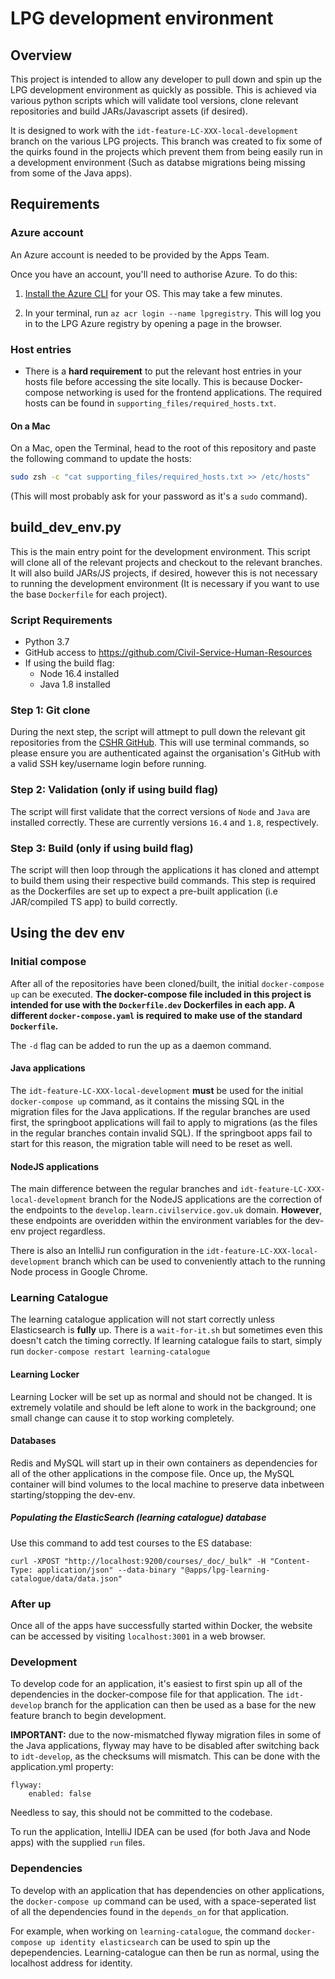 # LPG development environment

## Overview

This project is intended to allow any developer to pull down and spin up the LPG development environment as quickly as possible. This is achieved via various python scripts which will validate tool versions, clone relevant repositories and build JARs/Javascript assets (if desired).

It is designed to work with the `idt-feature-LC-XXX-local-development` branch on the various LPG projects. This branch was created to fix some of the quirks found in the projects which prevent them from being easily run in a development environment (Such as databse migrations being missing from some of the Java apps).

## Requirements

### Azure account

An Azure account is needed to be provided by the Apps Team.

Once you have an account, you'll need to authorise Azure. To do this:

1. [Install the Azure CLI](https://docs.microsoft.com/en-us/cli/azure/install-azure-cli) for your OS. This may take a few minutes.

2. In your terminal, run `az acr login --name lpgregistry`. This will log you in to the LPG Azure registry by opening a page in the browser.

### Host entries

- There is a **hard requirement** to put the relevant host entries in your hosts file before accessing the site locally. This is because Docker-compose networking is used for the frontend applications. The required hosts can be found in `supporting_files/required_hosts.txt`.

#### On a Mac

On a Mac, open the Terminal, head to the root of this repository and paste the following command to update the hosts:

```sh
sudo zsh -c "cat supporting_files/required_hosts.txt >> /etc/hosts"
```
(This will most probably ask for your password as it's a `sudo` command).

## build_dev_env.py

This is the main entry point for the development environment. This script will clone all of the relevant projects and checkout to the relevant branches. It will also build JARs/JS projects, if desired, however this is not necessary to running the development environment (It is necessary if you want to use the base `Dockerfile` for each project).

### Script Requirements

- Python 3.7
- GitHub access to https://github.com/Civil-Service-Human-Resources
- If using the build flag:
    - Node 16.4 installed
    - Java 1.8 installed

### Step 1: Git clone

During the next step, the script will attmept to pull down the relevant git repositories from the [CSHR GitHub](https://github.com/Civil-Service-Human-Resources). This will use terminal commands, so please ensure you are authenticated against the organisation's GitHub with a valid SSH key/username login before running.

### Step 2: Validation (only if using build flag)

The script will first validate that the correct versions of `Node` and `Java` are installed correctly. These are currently versions `16.4` and `1.8`, respectively.

### Step 3: Build (only if using build flag)

The script will then loop through the applications it has cloned and attempt to build them using their respective build commands. This step is required as the Dockerfiles are set up to expect a pre-built application (i.e JAR/compiled TS app) to build correctly.

## Using the dev env

### Initial compose

After all of the repositories have been cloned/built, the initial `docker-compose up` can be executed. **The docker-compose file included in this project is intended for use with the `Dockerfile.dev` Dockerfiles in each app. A different `docker-compose.yaml` is required to make use of the standard `Dockerfile`.**

The `-d` flag can be added to run the up as a daemon command.

#### Java applications

The `idt-feature-LC-XXX-local-development` **must** be used for the initial `docker-compose up` command, as it contains the missing SQL in the migration files for the Java applications. If the regular branches are used first, the springboot applications will fail to apply to migrations (as the files in the regular branches contain invalid SQL). If the springboot apps fail to start for this reason, the migration table will need to be reset as well.

#### NodeJS applications

The main difference between the regular branches and `idt-feature-LC-XXX-local-development` branch for the NodeJS applications are the correction of the endpoints to the `develop.learn.civilservice.gov.uk` domain. **However**, these endpoints are overidden within the environment variables for the dev-env project regardless.

There is also an IntelliJ run configuration in the `idt-feature-LC-XXX-local-development` branch which can be used to conveniently attach to the running Node process in Google Chrome.

### Learning Catalogue

The learning catalogue application will not start correctly unless Elasticsearch is **fully** up. There is a `wait-for-it.sh` but sometimes even this doesn't catch the timing correctly. If learning catalogue fails to start, simply run `docker-compose restart learning-catalogue`

#### Learning Locker

Learning Locker will be set up as normal and should not be changed. It is extremely volatile and should be left alone to work in the background; one small change can cause it to stop working completely.

#### Databases

Redis and MySQL will start up in their own containers as dependencies for all of the other applications in the compose file. Once up, the MySQL container will bind volumes to the local machine to preserve data inbetween starting/stopping the dev-env.

##### Populating the ElasticSearch (learning catalogue) database

Use this command to add test courses to the ES database:

```
curl -XPOST "http://localhost:9200/courses/_doc/_bulk" -H "Content-Type: application/json" --data-binary "@apps/lpg-learning-catalogue/data/data.json"
```

### After up

Once all of the apps have successfully started within Docker, the website can be accessed by visiting `localhost:3001` in a web browser. 

### Development

To develop code for an application, it's easiest to first spin up all of the dependencies in the docker-compose file for that application. The `idt-develop` branch for the application can then be used as a base for the new feature branch to begin development.

**IMPORTANT:** due to the now-mismatched flyway migration files in some of the Java applications, flyway may have to be disabled after switching back to `idt-develop`, as the checksums will mismatch. This can be done with the application.yml property:

```
flyway:
    enabled: false
```

Needless to say, this should not be committed to the codebase.

To run the application, IntelliJ IDEA can be used (for both Java and Node apps) with the supplied `run` files.

### Dependencies

To develop with an application that has dependencies on other applications, the `docker-compose up` command can be used, with a space-seperated list of all the dependencies found in the `depends_on` for that application.

For example, when working on `learning-catalogue`, the command `docker-compose up identity elasticsearch` can be used to spin up the depependencies. Learning-catalogue can then be run as normal, using the localhost address for identity.